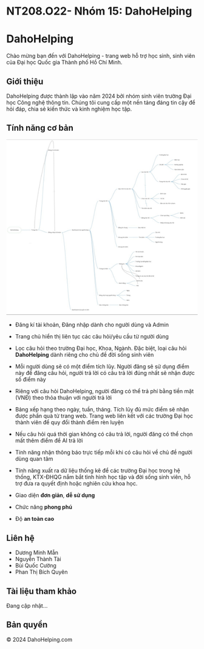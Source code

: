 # NT208.O22- Nhóm 15: DahoHelping


# DahoHelping

Chào mừng bạn đến với DahoHelping - trang web hỗ trợ học sinh, sinh viên của Đại học Quốc gia Thành phố Hồ Chí Minh.

## Giới thiệu

DahoHelping được thành lập vào năm 2024 bởi nhóm sinh viên trường Đại học Công nghệ thông tin. Chúng tôi cung cấp một nền tảng đáng tin cậy để hỏi đáp, chia sẻ kiến thức và kinh nghiệm học tập.

## Tính năng cơ bản
![alt text](image.png)
- Đăng kí tài khoản, Đăng nhập dành cho người dùng và Admin
- Trang chủ hiển thị liên tục các câu hỏi/yêu cầu từ người dùng
- Lọc câu hỏi theo trường Đại học, Khoa, Ngành. Đặc biệt, loại câu hỏi **DahoHelping** dành riêng cho chủ đề đời sống sinh viên
- Mỗi người dùng sẽ có một điểm tích lũy. Người đăng sẽ sử dụng điểm này để đăng câu hỏi, người trả lời có câu trả lời đúng nhất sẽ nhận được số điểm này
- Riêng với câu hỏi DahoHelping, người đăng có thể trả phí bằng tiền mặt (VNĐ) theo thỏa thuận với người trả lời
- Bảng xếp hạng theo ngày, tuần, tháng. Tích lũy đủ mức điểm sẽ nhận được phần quà từ trang web. Trang web liên kết với các trường Đại học thành viên để quy đổi thành điểm rèn luyện
- Nếu câu hỏi quá thời gian không có câu trả lời, người đăng có thể chọn mất thêm điểm để AI trả lời
- Tính năng nhận thông báo trực tiếp mỗi khi có câu hỏi về chủ đề người dùng quan tâm
- Tính năng xuất ra dữ liệu thống kê để các trường Đại học trong hệ thống, KTX-ĐHQG nắm bắt tình hình học tập và đời sống sinh viên, hỗ trợ đưa ra quyết định hoặc nghiên cứu khoa học.

- Giao diện **đơn giản**, **dễ sử dụng**
- Chức năng **phong phú**
- Độ **an toàn cao**

## Liên hệ

- Dương Minh Mẫn
- Nguyễn Thành Tài
- Bùi Quốc Cường
- Phan Thị Bích Quyên

## Tài liệu tham khảo

Đang cập nhật...

## Bản quyền

© 2024 DahoHelping.com
